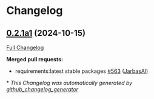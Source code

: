 # Changelog

## [0.2.1a1](https://github.com/OpenVoiceOS/ovos-core/tree/0.2.1a1) (2024-10-15)

[Full Changelog](https://github.com/OpenVoiceOS/ovos-core/compare/0.2.0...0.2.1a1)

**Merged pull requests:**

- requirements:latest stable packages [\#563](https://github.com/OpenVoiceOS/ovos-core/pull/563) ([JarbasAl](https://github.com/JarbasAl))



\* *This Changelog was automatically generated by [github_changelog_generator](https://github.com/github-changelog-generator/github-changelog-generator)*
